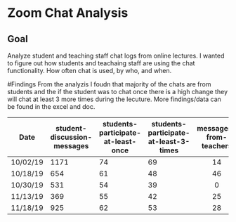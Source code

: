 # Zoom Chat Analysis


## Goal
Analyze student and teaching staff chat logs from online lectures. I wanted to figure out how students and teachaing staff are using the chat functionality. How often chat is used, by who, and when.




#Findings From the analyzis I foudn that majority of the chats are from students and the if the student was to chat once there is a high change they will chat at least 3 more times during the lecuture. More findings/data can be found in the excel and doc.


| Date| student-discussion-messages | students-participate-at-least-once | students-participate-at-least-3-times | messages-from-teachers|
| ------------- | ------------- | ------------- |------------- |:-------------:|
| 10/02/19  | 1171 |74 | 69 | 14|
| 10/18/19 | 654| 61|48|46|
| 10/30/19 | 531|54|39|0|
| 11/13/19 |369 |55|42|25|
| 11/18/19 |925|62|53|28|
